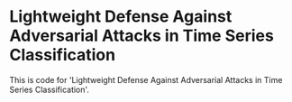 # Lightweight Defense Against Adversarial Attacks in Time Series Classification
This is code for 'Lightweight Defense Against Adversarial Attacks in Time Series Classification'.
